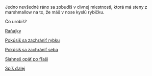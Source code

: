 Jedno nevšedné ráno sa zobudíš v divnej miestnosti, ktorá má steny z marshmallow na to, že máš v nose kyslú rybičku.

Čo urobíš?

[Raňajky](ranajky/koniec-rybky.md)

[Pokúsiš sa zachrániť rybku](zachrana/zachrana-rybky.md)

[Pokúsiš sa zachrániť seba](nepi/zachrana-seba.md)

[Siahneš opäť po fľaši](flasa/nikdy-viac.md)

[Spíš ďalej](spis-dalej/spis-dalej.md)
